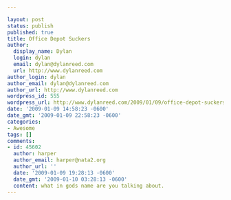 ```yaml
---

layout: post
status: publish
published: true
title: Office Depot Suckers
author:
  display_name: Dylan
  login: dylan
  email: dylan@dylanreed.com
  url: http://www.dylanreed.com
author_login: dylan
author_email: dylan@dylanreed.com
author_url: http://www.dylanreed.com
wordpress_id: 555
wordpress_url: http://www.dylanreed.com/2009/01/09/office-depot-suckers/
date: '2009-01-09 14:58:23 -0600'
date_gmt: '2009-01-09 22:58:23 -0600'
categories:
- Awesome
tags: []
comments:
- id: 45602
  author: harper
  author_email: harper@nata2.org
  author_url: ''
  date: '2009-01-09 19:28:13 -0600'
  date_gmt: '2009-01-10 03:28:13 -0600'
  content: what in gods name are you talking about.
---
```



